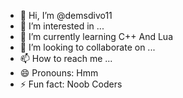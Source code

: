 - 👋 Hi, I’m @demsdivo11
- 👀 I’m interested in ...
- 🌱 I’m currently learning C++ And Lua
- 💞️ I’m looking to collaborate on ...
- 📫 How to reach me ...
- 😄 Pronouns: Hmm
- ⚡ Fun fact: Noob Coders

<!---
demsdivo11/demsdivo11 is a ✨ special ✨ repository because its `README.md` (this file) appears on your GitHub profile.
You can click the Preview link to take a look at your changes.
--->
